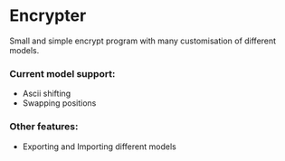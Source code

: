 # Encrypter

Small and simple encrypt program with many customisation of different models.

### Current model support:
* Ascii shifting
* Swapping positions

### Other features:
* Exporting and Importing different models
